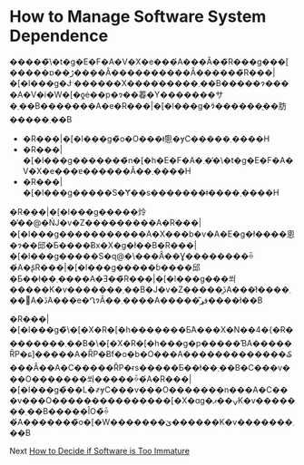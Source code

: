 # How to Manage Software System Dependence
[//]: # (Version:1.0.0)
�����̃\�t�g�E�F�A�V�X�e���́A���Ȃ��̃R���g���[�����ɒ��ڑ��݂��Ȃ����������Ȃ������̃R���|�[�l���g�Ɉˑ������X���������܂��B�����ɂ����A�V�i�W�[�ƍė��p�ɂ��萶�Y�������サ�܂��B�������A�e�R���|�[�l���g�ɂ͂������̖��肪�����܂��B

- �R���|�[�l���g�̃o�O���ǂ̂悤�ɏC�����܂����H
- �R���|�[�l���g�������̃n�[�h�E�F�A�܂��̓\�t�g�E�F�A�V�X�e���ɐ������Ă��܂����H
- �R���|�[�l���g�����S�Ɏ��s�������ǂ����܂����H

�R���|�[�l���g�����炩�̕��@�ŃJ�v�Z���������A�R���|�[�l���g�����������A�X���b�v�A�E�g�ł����悤�ɂ��邱�Ƃ����Ƀx�X�g�ł��B�R���|�[�l���g�����S�ɋ@�\���Ȃ��Ɣ��������ꍇ�́A�ʂ̃R���|�[�l���g�����ɓ����邱�Ƃ��ł��܂����A�Ǝ��̃R���|�[�l���g���쐬�����K�v�������܂��B�J�v�Z�����͈ڐA���ł͂����܂��񂪁A�ڐA���e�ՂɂȂ��܂����A�����͂قړ����ł��B

�R���|�[�l���g�̃\�[�X�R�[�h�������Ƃ́A���X�N��4�{�Ɍ��������܂��B�\�[�X�R�[�h���g�p�����ƁA�����ȒP�ɕ]�����A�ȒP�Ƀf�o�b�O���A�������������₷���Ȃ��A�C�����ȒP�ɍs�����Ƃ��ł��܂��B�C���v���O�������쐬�����ꍇ�́A�R���|�[�l���g�̏��L�҂ɏC���v���O�������n���A�C���v���O���������������[�X�ɑg�ݍ��ޕK�v�������܂��B�����ȊO�̏ꍇ�́A�������̃o�[�W�������ێ������K�v�������܂��B

Next [How to Decide if Software is Too Immature](03-How%20to%20Decide%20if%20Software%20is%20Too%20Immature.md)
